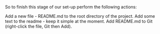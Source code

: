 So to finish this stage of our set-up perform the following actions:

Add a new file - README.md to the root directory of the project.
Add some text to the readme - keep it simple at the moment.
Add README.md to Git (right-click the file, Git then Add).